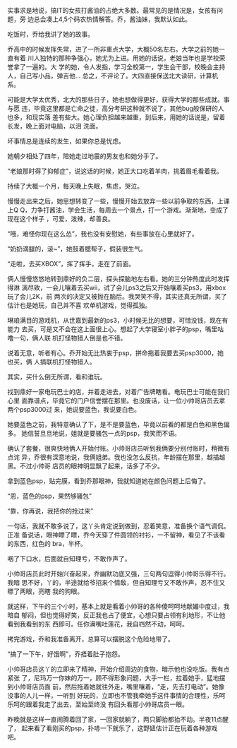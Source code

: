 实事求是地说，搞IT的女孩打酱油的占绝大多数。最常见的是情况是，女孩有问题，旁
边总会凑上4,5个码农热情解答。乔，酱油妹，我默认如此。

吃饭时，乔给我讲了她的故事。

乔高中的时候发挥失常，进了一所非重点大学，大概50名左右。大学之前的她一直有着
川人独特的那种争强心，她尤为上进。用她的话说，老娘当年也是学校荣誉拿了一遍的。大
学的她，令人发指，学习全校第一，学生会干部，校晚会主持人，自己写小品，弹吉他...
总之，不评论了。大四直接保送北大读研，计算机系。

可能是大学太优秀，北大的那些日子，她也想做得更好，获得大学的那些成就。事与愿
违，毕竟这里都是亡命之徒，高分考研这种就不说了，其他bug般保研的人也多，和现实落
差有些大。她心理负担越来越重，到后来，用她的话说是，留着长发，晚上面对电脑，以泪
洗面。

坏事情总是连续的发生，如果你总是忧虑。

她朝夕相处了四年，陪她走过地震的男友也和她分手了。

“老娘那时得了抑郁症”，说这话的时候，她正大口吃着羊肉，挑着眉毛看着我。

持续了大概一个月，每天晚上失眠，焦虑，哭泣。

慢慢走出来之后，她思想转变了一些，慢慢开始去放弃一些以前争取的东西，上课上Q
Q，力争打酱油，学会生活，每周去一个景点，打一个游戏。渐渐地，变成了现在这个样子
，可爱，泼辣，却善良。

“哦，难怪你现在这么怂”，我也没有安慰她，有些事放在心里就好了。

“奶奶滴腿的，滚~”，她鼓着腮帮子，假装很生气。

“走啦，去买XBOX”，挥了挥手，走在了前面。

俩人慢慢悠悠地转到鼎好的负二层，探头探脑地左右看。她的三分钟热度此时发挥得淋
漓尽致，一会儿嚷着去买wii，试了会儿ps3之后又开始嚷着买ps3，用xbox玩了会儿2K，前
两次的决定又被抛在脑后。我哭笑不得，其实还真无所谓，买了估计也是她玩，自己并不喜
欢单机游戏，觉得孤独。

琳琅满目的游戏机，从世嘉到最新的ps3，小时候无比的想要，可惜没钱，现在有能力
去买，可是又不会在这上面很上心。想起了大学寝室小胖子的psp，嘴里咕噜一句，俩人联
机打怪物猎人倒是也不错。

说着无意，听者有心。乔开始无比热衷于psp，拼命拖着我要去买psp3000，她也买，俩
人搞联机打怪物猎人。

其实，买什么倒无所谓，看和谁玩。

找到鼎好一家电玩巴士的店，并着走进去，对着广告牌瞎看。电玩巴士可能在我们心里
面靠谱点，毕竟它的门户信誉摆在那里。也没废话，让一位小帅哥店员去拿两个psp3000过
来，她说要蓝色，我说要白色。

她要蓝色之前，我特意确认了下，是不是要蓝色，毕竟以前看的都是白色和黑色偏多。
她信誓旦旦地说，姐就是要骚包一点的psp，我笑而不语。

确认了套餐，很爽快地俩人开始付账。小帅哥店员听到我俩要分别付账时，稍微有点诧
异，乔很有深意地说，我俩姐弟。我也没怎么反抗，年龄摆在那里，越描越黑。不过小帅哥
店员的眼神明显飘了起来，话多了不少。

拿到蓝色psp，贴完膜，看到乔那眼神，我就知道她在颜色问题上后悔了。

“恩，蓝色的psp，果然够骚包”

“靠，你再说，我把你的抢过来”

一句话，我就不敢多说了，这丫头肯定说到做到，忍着笑意，准备换个语气调侃。正准
备说话，眼神瞟了瞟，乔今天穿了件圆领的衬衫，一不留神，看见了不该看的东西，红色的
bra，半杯。

咽了下口水，后面就自知理亏，不敢作声了。

小帅哥店员此时开始兴奋起来，乔幽默功底又强，三句两句逗得小帅哥乐得不行。我暗
思不好，丫的，半途就给爷招来个情敌，但自知理亏又不敢作声，忍不住又瞟了两眼，亮瞎
我的狗眼。

就这样，下午的三个小时，基本上就是看着小帅哥的各种傻呵呵地献媚中度过，我暗自
郁闷，但也觉得好笑，反正我也占了便宜，心想只要占领有利地形，不让他看到我看到的东
西即可。任你满嘴吐莲花，我自岿然不动，呵呵。

拷完游戏，乔和我准备离开，总算可以摆脱这个危险地带了。

“搞了一下午，好饿啊”，乔捂着肚子抱怨。

小帅哥店员这丫的立即来了精神，开始介绍周边的食物，暗示他也没吃饭。我有点紧张
了，尼玛万一你妹的万一，顾不得形象问题，大手一栏，拉着她手，猛地摆到小帅哥店员面
前，然后拖着她就往外走，嘴里嚷着，“走，先去打电动”。她像没事的人儿一样，一听到
好玩的，立即也不管我牵她手这件事情的合理性，乐呵乐呵的跟着我走了出去，至始至终没
有回头看那小帅哥店员一眼。

昨晚就是这样一直闹腾着回了家，一回家就躺了，两只脚抬都抬不动。半夜11点醒了，
起来看了看刚买的psp，扑哧一下就乐了，这野妞估计正在玩着各种游戏吧。
